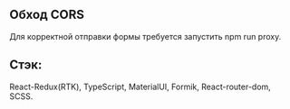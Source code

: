 ##  Обход CORS
Для корректной отправки формы требуется запустить npm run proxy.
## Стэк: 
React-Redux(RTK), TypeScript, MaterialUI, Formik, React-router-dom, SCSS.
